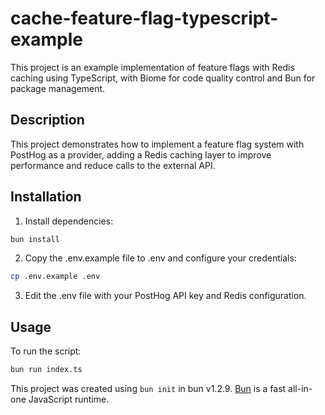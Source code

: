 # cache-feature-flag-typescript-example


This project is an example implementation of feature flags with Redis caching using TypeScript, with Biome for code quality control and Bun for package management.

## Description

This project demonstrates how to implement a feature flag system with PostHog as a provider, adding a Redis caching layer to improve performance and reduce calls to the external API.

## Installation

1. Install dependencies:

```bash
bun install
```

2. Copy the .env.example file to .env and configure your credentials:

```bash
cp .env.example .env
```

3. Edit the .env file with your PostHog API key and Redis configuration.

## Usage

To run the script:

```bash
bun run index.ts
```

This project was created using `bun init` in bun v1.2.9. [Bun](https://bun.sh) is a fast all-in-one JavaScript runtime.
